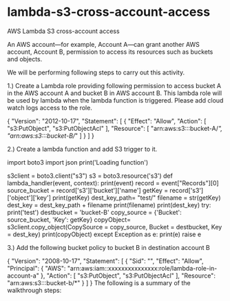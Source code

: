 # lambda-s3-cross-account-access
AWS Lambda S3 cross-account access


An AWS account—for example, Account A—can grant another AWS account, Account B, permission to access its resources such as buckets and objects.

We will be performing following steps to carry out this activity.

1.) Create a Lambda role providing following permission to access bucket A in the AWS account A and bucket B in AWS account B. 
This lambda role will be used by lambda when the lambda function is triggered. Please add cloud watch logs access to the role.

{
    "Version": "2012-10-17",
    "Statement": [
        {
            "Effect": "Allow",
            "Action": [
                "s3:PutObject",
                "s3:PutObjectAcl"
            ],
            "Resource": [
                "arn:aws:s3:::bucket-A/*",
                "arn:aws:s3:::bucket-B/*"
            ]
        }
    ]
}

2.) Create a lambda function and add S3 trigger to it.

import boto3
import json
print('Loading function')

s3client = boto3.client("s3")
s3 = boto3.resource('s3')
def lambda_handler(event, context):
    print(event)
    record = event["Records"][0]
    source_bucket = record['s3']['bucket']['name']
    getKey = record['s3']['object']['key']
    print(getKey)
    dest_key_path= "test/"
    filename = str(getKey)
    dest_key = dest_key_path + filename
    print(filename)
    print(dest_key)
    try:
        print('test')
        destbucket = 'bucket-B'
        copy_source = {'Bucket': source_bucket, 'Key': getKey}
        copyObject= s3client.copy_object(CopySource = copy_source, Bucket = destbucket, Key = dest_key)
        print(copyObject)
    except Exception as e:
        print(e)
        raise e

3.) Add the following bucket policy to bucket B in destination account B

{
    "Version": "2008-10-17",
    "Statement": [
        {
            "Sid": "",
            "Effect": "Allow",
            "Principal": {
                "AWS": "arn:aws:iam::xxxxxxxxxxxxxxx:role/lambda-role-in-account-a"
            },
            "Action": [
                "s3:PutObject",
                "s3:PutObjectAcl"
            ],
            "Resource": "arn:aws:s3:::bucket-b/*"
        }
    ]
}
The following is a summary of the walkthrough steps:



